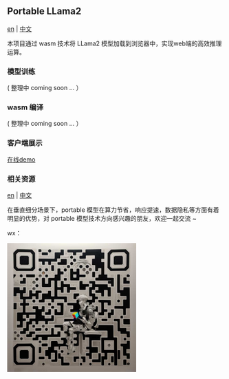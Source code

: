 ## Portable LLama2

[en](./README.md) | [中文](./docs/README_cn.md) 


本项目通过 wasm 技术将 LLama2 模型加载到浏览器中，实现web端的高效推理运算。

### 模型训练

( 整理中 coming soon ... ）

### wasm 编译

( 整理中 coming soon ... ）


### 客户端展示



[在线demo](https://hku.github.io/pages/portable-llama2/)


### 相关资源

[en](./README.md) | [中文](./docs/README_cn.md)


在垂直细分场景下，portable 模型在算力节省，响应提速，数据隐私等方面有着明显的优势，对 portable 模型技术方向感兴趣的朋友，欢迎一起交流 ~

wx：


<img alt ="qrcode" src="./client/assets/qrcode2.jpg" width="300" height="auto">






